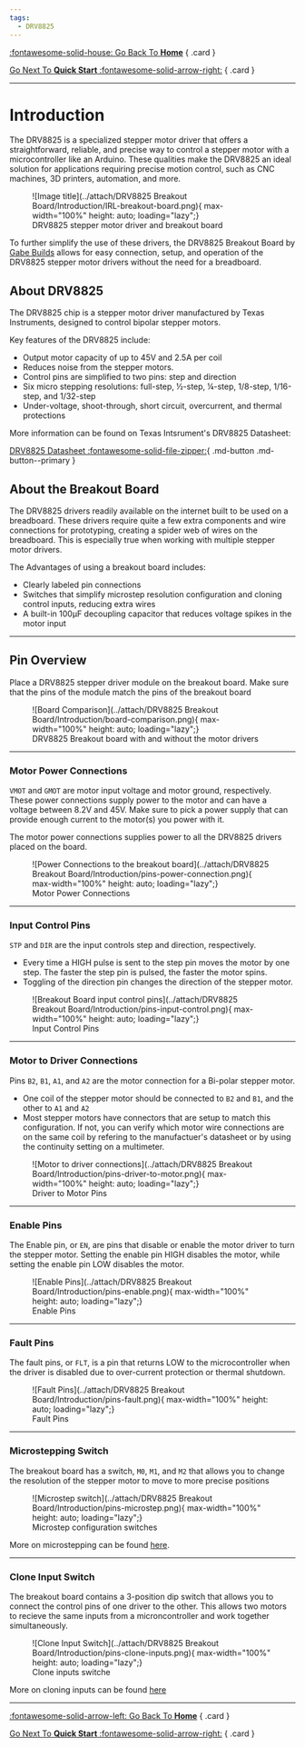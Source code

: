 ```yaml
---
tags:
  - DRV8825
---
```


<div class="grid" markdown>

[:fontawesome-solid-house: Go Back To __Home__](../index.md)
{ .card }

[Go Next To __Quick Start__ :fontawesome-solid-arrow-right:](../DRV8825%20Breakout%20Board/Quick%20Start.md)
{ .card }

</div>

---

# Introduction

The DRV8825 is a specialized stepper motor driver that offers a straightforward, reliable, and precise way to control a stepper motor with a microcontroller like an Arduino. These qualities make the DRV8825 an ideal solution for applications requiring precise motion control, such as CNC machines, 3D printers, automation, and more.

<figure markdown="span">
  ![Image title](../attach/DRV8825 Breakout Board/Introduction/IRL-breakout-board.png){ max-width="100%" height: auto; loading="lazy";}
  <figcaption>DRV8825 stepper motor driver and breakout board</figcaption>
</figure>

To further simplify the use of these drivers, the DRV8825 Breakout Board by [Gabe Builds](../store.md) allows for easy connection, setup, and operation of the DRV8825 stepper motor drivers without the need for a breadboard.

## About DRV8825
The DRV8825 chip is a stepper motor driver manufactured by Texas Instruments, designed to control bipolar stepper motors.

Key features of the DRV8825 include:

*   Output motor capacity of up to 45V and 2.5A per coil
*   Reduces noise from the stepper motors.
*   Control pins are simplified to two pins: step and direction
*   Six micro stepping resolutions: full-step, ½-step, ¼-step, 1/8-step, 1/16-step, and 1/32-step
*   Under-voltage, shoot-through, short circuit, overcurrent, and thermal protections

More information can be found on Texas Intsrument's DRV8825 Datasheet:

[DRV8825 Datasheet  :fontawesome-solid-file-zipper:](https://www.ti.com/lit/ds/symlink/drv8825.pdf?ts=1720237745203&ref_url=https%253A%252F%252Fwww.ti.com%252Fproduct%252FDRV8825%253Futm_source%253Dgoogle%2526utm_medium%253Dcpc%2526utm_campaign%253Dasc-null-null-GPN_EN-cpc-pf-google-wwe_cons%2526utm_content%253DDRV8825%2526ds_k%253DDRV8825+Datasheet%2526DCM%253Dyes%2526gad_source%253D1%2526gclid%253DCj0KCQjws560BhCuARIsAHMqE0GsHTqW24IqROCPRnwzSn7l6Ay8JlEYDAlh1axdGG6Je3KpoHpkwN0aAg0KEALw_wcB%2526gclsrc%253Daw.ds%2526bm-verify%253DAAQAAAAJ_____zNXEWRBJsoOr8MEB5qkcDdNKufPgrTceCpTQxFAOv3dlDzVD-9nMyJZ5wlrwQUUZWBZviPdKyemsycvUALFJ-2foT-6qYH8Q2iKsFb7rmFMV3uksB_ddth6ycQL0uKdfx3_8ts4EF7phGjT9-aFIdkjVWOjFvvbla8-R8s_eFIUo2fKJb1nuP1t9LWRkjR1G9VixFgcSdfbm6o48RaCASywrIOqjb_HpUmcztahaPgA19Cws1bZXA4J2rCGKl_eJn2u0Nx8jmj2iG7B1rNgfal4F7IN27XaITgL7ixF6qyajaTcG354Rd37PaoM2w3S1LdLZrq640S8qG411Og3pHy8NANfp1JCRs32NtLrSJ5bNe3JvnVgysr2c4L_T51Ja-3IyKN4SBrSX8Dn9goH1NQKm94mT3nZY7i7-f1QXWldhbTZcPJ0lkUA1H4gyj7hklh57wcBKe1PLJhFIe7D1WT6Kj4xUvBoh_mUhljN6o_DsIxpwFCuRYmhJ7ajQ26dVaohauF5KVKACt-JcTXs1W6Pe5bBiDlIqETBaz-u4rmQv7y0AI4e5fx3tzHJqQDHqc8C10gs-PWtTMq26jQX4l2rqKREqgdOyehqLgBBPRENO4qbjbR-oAOeh7awfAFMDix4riUK324bLpQMtw_x4G9MJBAlXHdx3_zOjAxlyxNQNrhohZy0tcCOQ-fxDANj316uHS-4NiPEnw){ .md-button .md-button--primary  }

## About the Breakout Board
The DRV8825 drivers readily available on the internet built to be used on a breadboard. These drivers require quite a few extra components and wire connections for prototyping, creating a spider web of wires on the breadboard. This is especially true when working with multiple stepper motor drivers.

The Advantages of using a breakout board includes:

  * Clearly labeled pin connections
  * Switches that simplify microstep resolution configuration and cloning control inputs, reducing extra wires
  * A built-in 100μF decoupling capacitor that reduces voltage spikes in the motor input

---

## Pin Overview
Place a DRV8825 stepper driver module on the breakout board. Make sure that the pins of the module match the pins of the breakout board

<figure markdown="span">
  ![Board Comparison](../attach/DRV8825 Breakout Board/Introduction/board-comparison.png){ max-width="100%" height: auto; loading="lazy";}
  <figcaption>DRV8825 Breakout board with and without the motor drivers</figcaption>
</figure>

---

### Motor Power Connections
`VMOT` and `GMOT` are motor input voltage and motor ground, respectively. These power connections supply power to the motor and can have a voltage between 8.2V and 45V. Make sure to pick a power supply that can provide enough current to the motor(s) you power with it.

The motor power connections supplies power to all  the DRV8825 drivers placed on the board.

<figure markdown="span">
  ![Power Connections to the breakout board](../attach/DRV8825 Breakout Board/Introduction/pins-power-connection.png){ max-width="100%" height: auto; loading="lazy";}
  <figcaption>Motor Power Connections</figcaption>
</figure>

---

### Input Control Pins
`STP` and `DIR` are the input controls step and direction, respectively.

* Every time a HIGH pulse is sent to the step pin moves the motor by one step. The faster the step pin is pulsed, the faster the motor spins.
* Toggling of the direction pin changes the direction of the stepper motor.

<figure markdown="span">
  ![Breakout Board input control pins](../attach/DRV8825 Breakout Board/Introduction/pins-input-control.png){ max-width="100%" height: auto; loading="lazy";}
  <figcaption>Input Control Pins</figcaption>
</figure>

---

### Motor to Driver Connections
Pins `B2`, `B1`, `A1`, and `A2` are the motor connection for a Bi-polar stepper motor. 

* One coil of the stepper motor should be connected to `B2` and `B1`, and the other to `A1` and `A2`
* Most stepper motors have connectors that are setup to match this configuration. If not, you can verify which motor wire connections are on the same coil by refering to the manufactuer's datasheet or by using the continuity setting on a multimeter.

<figure markdown="span">
  ![Motor to driver connections](../attach/DRV8825 Breakout Board/Introduction/pins-driver-to-motor.png){ max-width="100%" height: auto; loading="lazy";}
  <figcaption>Driver to Motor Pins</figcaption>
</figure>

---

### Enable Pins
The Enable pin, or `EN`, are pins that disable or enable the motor driver to turn the stepper motor. Setting the enable pin HIGH disables the motor, while setting the enable pin LOW disables the motor.

<figure markdown="span">
  ![Enable Pins](../attach/DRV8825 Breakout Board/Introduction/pins-enable.png){ max-width="100%" height: auto; loading="lazy";}
  <figcaption>Enable Pins</figcaption>
</figure>

---

### Fault Pins
The fault pins, or `FLT`, is a pin that returns LOW to the microcontroller when the driver is disabled due to over-current protection or thermal shutdown.

<figure markdown="span">
  ![Fault Pins](../attach/DRV8825 Breakout Board/Introduction/pins-fault.png){ max-width="100%" height: auto; loading="lazy";}
  <figcaption>Fault Pins</figcaption>
</figure>

---

### Microstepping Switch
The breakout board has a switch, `M0`, `M1`, and `M2` that allows you to change the resolution of the stepper motor to move to more precise positions

<figure markdown="span">
  ![Microstep switch](../attach/DRV8825 Breakout Board/Introduction/pins-microstep.png){ max-width="100%" height: auto; loading="lazy";}
  <figcaption>Microstep configuration switches</figcaption>
</figure>

More on microstepping can be found [here](../DRV8825%20Breakout%20Board/microstepping.md).

---

### Clone Input Switch
The breakout board contains a 3-position dip switch that allows you to connect the control pins of one driver to the other. This allows two motors to recieve the same inputs from a microncontroller and work together simultaneously.

<figure markdown="span">
  ![Clone Input Switch](../attach/DRV8825 Breakout Board/Introduction/pins-clone-inputs.png){ max-width="100%" height: auto; loading="lazy";}
  <figcaption>Clone inputs switche</figcaption>
</figure>


More on cloning inputs can be found [here](../DRV8825%20Breakout%20Board/Cloning%20Inputs.md)

---

<div class="grid" markdown>

[:fontawesome-solid-arrow-left: Go Back To __Home__](../index.md)
{ .card }

[Go Next To __Quick Start__ :fontawesome-solid-arrow-right:](../DRV8825%20Breakout%20Board/Quick%20Start.md)
{ .card }

</div>
